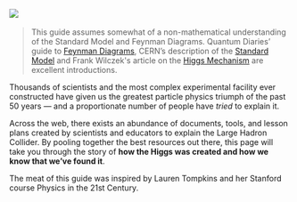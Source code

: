![](https://i.imgur.com/S0eeNQT.png)
&nbsp;
> This guide assumes somewhat of a non-mathematical understanding of the Standard Model and Feynman Diagrams. Quantum Diaries’ guide to [Feynman Diagrams](https://www.quantumdiaries.org/2010/02/14/lets-draw-feynman-diagams/), CERN’s description of the [Standard Model](https://home.cern/about/physics/standard-model) and Frank Wilczek's article on the [Higgs Mechanism](http://web.mit.edu/physics/news/physicsatmit/wilczek_physicsatmit_2013.pdf) are excellent introductions.
&nbsp;

Thousands of scientists and the most complex experimental facility ever constructed have given us the greatest particle physics triumph of the past 50 years — and a proportionate number of people have *tried* to explain it.

Across the web, there exists an abundance of documents, tools, and lesson plans created by scientists and educators to explain the Large Hadron Collider. By pooling together the best resources out there, this page will take you through the story of **how the Higgs was created and how we know that we’ve found it**.

The meat of this guide was inspired by Lauren Tompkins and her Stanford course Physics in the 21st Century.
